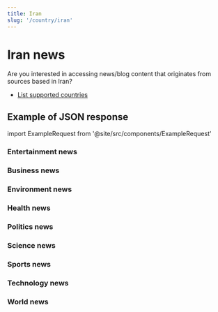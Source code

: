 ```yaml
---
title: Iran
slug: '/country/iran'
---
```


# Iran news

Are you interested in accessing news/blog content that originates from sources based in Iran?

- [List supported countries](/get-articles/countries)

## Example of JSON response

import ExampleRequest from '@site/src/components/ExampleRequest'

### Entertainment news
<ExampleRequest url="https://apitube.io/v1/news/articles?limit=2&category=news/Arts_and_Entertainment&country=ir"></ExampleRequest>

### Business news
<ExampleRequest url="https://apitube.io/v1/news/articles?limit=2&category=news/Business&country=ir"></ExampleRequest>

### Environment news
<ExampleRequest url="https://apitube.io/v1/news/articles?limit=2&category=news/Environment&country=ir"></ExampleRequest>

### Health news
<ExampleRequest url="https://apitube.io/v1/news/articles?limit=2&category=news/Health&country=ir"></ExampleRequest>

### Politics news
<ExampleRequest url="https://apitube.io/v1/news/articles?limit=2&category=news/Politics&country=ir"></ExampleRequest>

### Science news
<ExampleRequest url="https://apitube.io/v1/news/articles?limit=2&category=news/Science&country=ir"></ExampleRequest>

### Sports news
<ExampleRequest url="https://apitube.io/v1/news/articles?limit=2&category=news/Sports&country=ir"></ExampleRequest>

### Technology news
<ExampleRequest url="https://apitube.io/v1/news/articles?limit=2&category=news/Technology&country=ir"></ExampleRequest>

### World news
<ExampleRequest url="https://apitube.io/v1/news/articles?limit=2&category=news/World&country=ir"></ExampleRequest>
